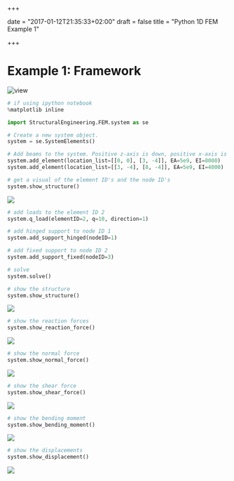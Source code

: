 +++

date = "2017-01-12T21:35:33+02:00"
draft = false
title = "Python 1D FEM Example 1"

+++

# Example 1: Framework

![view](/img/fem/example_1/example_1.png)

```python
# if using ipython notebook
%matplotlib inline

import StructuralEngineering.FEM.system as se

# Create a new system object.
system = se.SystemElements()

# Add beams to the system. Positive z-axis is down, positive x-axis is the right.
system.add_element(location_list=[[0, 0], [3, -4]], EA=5e9, EI=8000)
system.add_element(location_list=[[3, -4], [8, -4]], EA=5e9, EI=4000)

# get a visual of the element ID's and the node ID's
system.show_structure()
```

![](/img/fem/example_1/wosupports_1.png)

```python
# add loads to the element ID 2
system.q_load(elementID=2, q=10, direction=1)

# add hinged support to node ID 1
system.add_support_hinged(nodeID=1)

# add fixed support to node ID 2
system.add_support_fixed(nodeID=3)

# solve
system.solve()

# show the structure
system.show_structure()
```

![](/img/fem/example_1/supports_1_.png)

```python
# show the reaction forces
system.show_reaction_force()
```

![](/img/fem/example_1/reaction_1.png)

```python
# show the normal force
system.show_normal_force()
```

![](/img/fem/example_1/normal_1.png)

```python
# show the shear force
system.show_shear_force()
```

![](/img/fem/example_1/shear_1.png)

```python
# show the bending moment
system.show_bending_moment()
``` 
![](/img/fem/example_1/moment_1.png)

```python
# show the displacements
system.show_displacement()
``` 
![](/img/fem/example_1/displacement_1.png)
